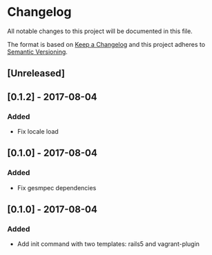 # Changelog
All notable changes to this project will be documented in this file.

The format is based on [Keep a Changelog](http://keepachangelog.com/en/1.0.0/)
and this project adheres to [Semantic Versioning](http://semver.org/spec/v2.0.0.html).

## [Unreleased]

## [0.1.2] - 2017-08-04
### Added
- Fix locale load

## [0.1.0] - 2017-08-04
### Added
- Fix gesmpec dependencies

## [0.1.0] - 2017-08-04
### Added
- Add init command with two templates: rails5 and vagrant-plugin
